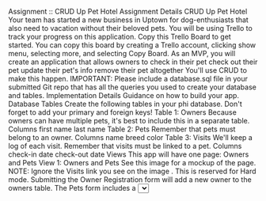 Assignment :: CRUD Up Pet Hotel
Assignment Details
CRUD Up Pet Hotel
Your team has started a new business in Uptown for dog-enthusiasts that also need to vacation without their beloved pets.
You will be using Trello to track your progress on this application. Copy this Trello Board to get started. You can copy this board by creating a Trello account, clicking show menu, selecting more, and selecting Copy Board.
As an MVP, you will create an application that allows owners to
check in their pet
check out their pet
update their pet's info
remove their pet altogether
You'll use CRUD to make this happen.
IMPORTANT: Please include a database.sql file in your submitted Git repo that has all the queries you used to create your database and tables.
Implementation Details
Guidance on how to build your app.
Database Tables
Create the following tables in your phi database. Don't forget to add your primary and foreign keys!
Table 1: Owners
Because owners can have multiple pets, it's best to include this in a separate table.
Columns
first name
last name
Table 2: Pets
Remember that pets must belong to an owner.
Columns
name
breed
color
Table 3: Visits
We'll keep a log of each visit. Remember that visits must be linked to a pet.
Columns
check-in date
check-out date
Views
This app will have one page: Owners and Pets
View 1: Owners and Pets
See this image for a mockup of the page.
NOTE: Ignore the Visits link you see on the image . This is reserved for Hard mode.
Submitting the Owner Registration form will add a new owner to the owners table.
The Pets form includes a <select> drop-down list that needs to be populated with data from the owners table. Submitting this form will add a new pet to the pets table. HINT: In addition to displaying the name, make sure to keep track of each owner's id.
The Pets table is ultimately populated with data from the owners, pets, and visits table. (Research LEFT OUTER JOIN if you hit a snag with this.)
The owner name should be displayed, but not editable.
All of the pet data displayed should be editable.
Clicking the Go button under the Update column should update the pets table.
Clicking the Go button under the Delete column should delete the pet from the pets table. HINT: Delete any visits for this pet before deleting it from the pets table.
The Check-In/Check-out button will default to displaying IN when a pet is first created.
Checking in a pet is done by inserting the current date into the check-in date column of the visits table. A checked-in pet will have a button that displays OUT.
Checking out a pet is done by updating the check-out date column record in the visits table.
Hard Mode
Create a second page for the application: Visits.
The Visits page will display the check-in data for each pet. Pets that are checked in, but not checked out should appear first in the list. We should see the following data:
Pet name
Check-in date
Checkout date
There is no mockup for this page, so be creative and do your best!
